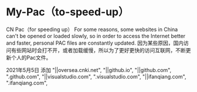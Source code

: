 # My-Pac（to-speed-up）
CN  Pac（for speeding up）
For some reasons, some websites in China can't be opened or loaded slowly, so in order to access the Internet better and faster, personal PAC files are constantly updated.
因为某些原因，国内访问有些网站时会打不开，或者加载缓慢，所以为了更好更快的访问互联网，不断更新个人的Pac文件。

2021年5月5日
添加 "||oversea.cnki.net",
  "||github.io",
  "||github.com",
  ".github.com",
  "||visualstudio.com",
  ".visualstudio.com",
  "||ifanqiang.com",
  ".ifanqiang.com",
